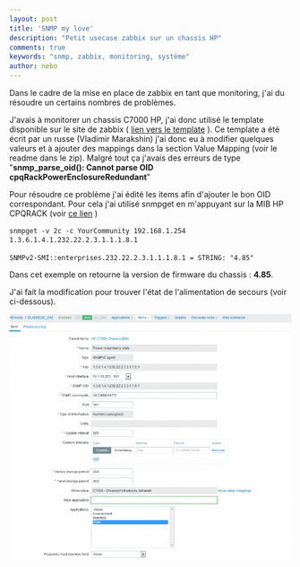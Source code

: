 ```yaml
---
layout: post
title: 'SNMP my love'
description: "Petit usecase zabbix sur un chassis HP"
comments: true
keywords: "snmp, zabbix, monitoring, système"
author: nebo
---
```


Dans le cadre de la mise en place de zabbix en tant que monitoring, j'ai du résoudre un certains nombres de problèmes.

J'avais à monitorer un chassis C7000 HP, j'ai donc utilisé le template disponible sur le site de zabbix ( [lien vers le template](https://zabbix.org/mw/images/e/eb/HP_C7000.zip) ).
Ce template a été écrit par un russe (Vladimir Marakshin) j'ai donc eu à modifier quelques valeurs et à ajouter des mappings dans la section Value Mapping (voir le readme dans le zip).
Malgré tout ça j'avais des erreurs de type "**snmp_parse_oid(): Cannot parse OID cpqRackPowerEnclosureRedundant**"

Pour résoudre ce problème j'ai édité les items afin d'ajouter le bon OID correspondant.
Pour cela j'ai utilisé snmpget en m'appuyant sur la MIB HP CPQRACK  (voir [ce lien](http://www.oidview.com/mibs/232/CPQRACK-MIB.html) )

```
snmpget -v 2c -c YourCommunity 192.168.1.254 1.3.6.1.4.1.232.22.2.3.1.1.1.8.1

SNMPv2-SMI::enterprises.232.22.2.3.1.1.1.8.1 = STRING: "4.85"
```

Dans cet exemple on retourne la version de firmware du chassis : **4.85**.

J'ai fait la modification pour trouver l'état de l'alimentation de secours (voir ci-dessous).

[![Capture Zabbix](/assets/images/capture_zabbix.png)](/assets/images/capture_zabbix.png)
